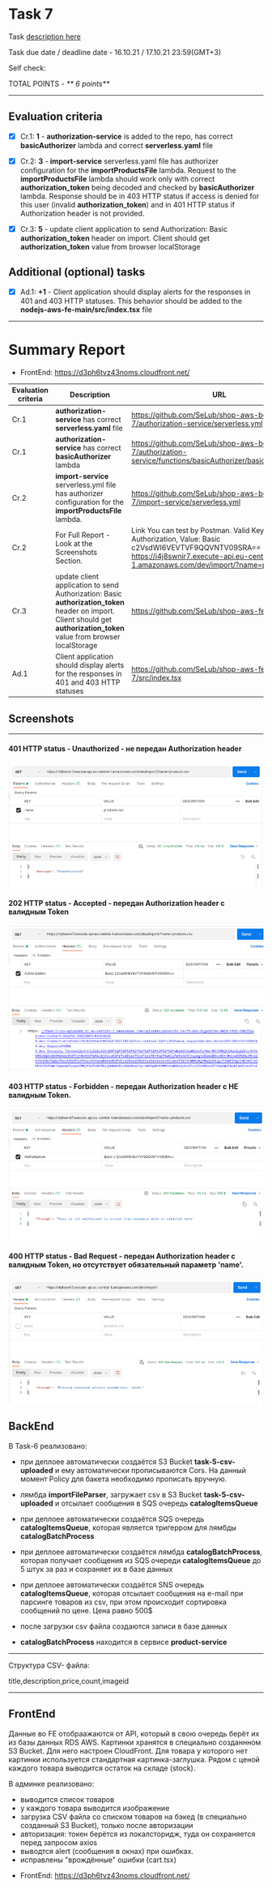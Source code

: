 # __Task 7__

Task [description here](https://github.com/EPAM-JS-Competency-center/cloud-development-course-initial/blob/new-tasks/task7-lambda+cognito-authorization/task.md)

Task due date / deadline date - 16.10.21 / 17.10.21 23:59(GMT+3)

Self check:
 
 TOTAL POINTS - _** 6 points**_
 
-----------
## __Evaluation criteria__

- [x] Cr.1: **1** - **authorization-service** is added to the repo, has correct **basicAuthorizer** lambda and correct **serverless.yaml** file
- [x] Cr.2: **3** - **import-service** serverless.yaml file has authorizer configuration for the **importProductsFile** lambda. Request to the **importProductsFile** lambda should work only with correct **authorization_token** being decoded and checked by **basicAuthorizer** lambda. Response should be in 403 HTTP status if access is denied for this user (invalid **authorization_token**) and in 401 HTTP status if Authorization header is not provided.
- [x] Cr.3: **5** - update client application to send Authorization: Basic **authorization_token** header on import. Client should get **authorization_token** value from browser localStorage


## __Additional (optional) tasks__

- [x] Ad.1: **+1** - Client application should display alerts for the responses in 401 and 403 HTTP statuses. This behavior should be added to the **nodejs-aws-fe-main/src/index.tsx** file

------------

# __Summary Report__

* FrontEnd: https://d3ph6tvz43noms.cloudfront.net/ 


Evaluation criteria   | Description | URL 
-------|--------------|-----
Cr.1 | **authorization-service** has correct **serverless.yaml** file | https://github.com/SeLub/shop-aws-be/blob/task-7/authorization-service/serverless.yml
Cr.1 | **authorization-service** has correct **basicAuthorizer** lambda | https://github.com/SeLub/shop-aws-be/blob/task-7/authorization-service/functions/basicAuthorizer/basicAuthorizer.js
Cr.2 | **import-service** serverless.yml file has authorizer configuration for the **importProductsFile** lambda. | https://github.com/SeLub/shop-aws-be/blob/task-7/import-service/serverless.yml
Cr.2 | For Full Report - Look at the Screenshots Section. | Link You can test by Postman. Valid Key: Authorization, Value: Basic c2VsdWI6VEVTVF9QQVNTV09SRA==  https://i4j8swnir7.execute-api.eu-central-1.amazonaws.com/dev/import/?name=products.csv
Cr.3 | update client application to send Authorization: Basic **authorization_token** header on import. Client should get **authorization_token** value from browser localStorage | https://github.com/SeLub/shop-aws-fe/pull/5/files
Ad.1 | Client application should display alerts for the responses in 401 and 403 HTTP statuses | https://github.com/SeLub/shop-aws-fe/blob/task-7/src/index.tsx

## Screenshots 

------------
#### **401 HTTP status - Unauthorized** -  не передан Authorization header 

![401 HTTP status - Unauthorized](401.png)

#### **202 HTTP status - Accepted** - передан Authorization header с валидным Token

![202 HTTP status - Accepted](202.png)

#### **403 HTTP status - Forbidden** - передан Authorization header с НЕ валидным Token.

![403 HTTP status - Forbidden](403.png)

#### **400 HTTP status - Bad Request** - передан Authorization header с валидным Token, но отсутствует обязательный параметр 'name'.

![400 HTTP status - Bad Request](400.png)


## __BackEnd__


В Task-6 реализовано: 

* при деплоее автоматически создаётся S3 Bucket **task-5-csv-uploaded** и ему автоматически прописываются Сors. На данный момент Policy для бакета необходимо прописать вручную.
* лямбда **importFileParser**, загружает csv в S3 Bucket **task-5-csv-uploaded** и отсылает сообщения в SQS очередь **catalogItemsQueue**

* при деплоее автоматически создаётся SQS очередь **catalogItemsQueue**, которая является тригерром для лямбды **catalogBatchProcess**
* при деплоее автоматически создаётся лямбда **catalogBatchProcess**, которая получает сообщения из SQS очереди **catalogItemsQueue** до 5 штук за раз и сохраняет их в базе данных

* при деплоее автоматически создаётся SNS очередь **catalogItemsQueue**, которая отсылает сообщения на e-mail при парсинге товаров из csv, при этом происходит сортировка сообщений по цене. Цена равно 500$

* после загрузки csv файла создаются записи в базе данных
* **catalogBatchProcess** находится в сервисе **product-service** 

----

Структура CSV- файла:

title,description,price,count,imageid

----

## __FrontEnd__


Данные во FE отобраажаются от API, который в свою очередь берёт их из базы данных RDS AWS. Картинки хранятся в специально созданнном S3 Bucket. Для него настроен CloudFront. Для товара у которого нет картинки используется стандартная картинка-заглушка. Рядом с ценой каждого товара выводится остаток на складе (stock).

В админке реализовано: 
- выводится список товаров
- у каждого товара выводится изображение
- загрузка CSV файла со списком товаров на бэкед (в специально созданный S3 Bucket), только после авторизации
- авторизация: токен берётся из локалсторидж, туда он сохраняется перед запросом axios
- выводтся alert (сообщения в окнах) при ошибках.
- исправлены "врождённые" ошибки (cart.tsx)


* FrontEnd: https://d3ph6tvz43noms.cloudfront.net/ 
